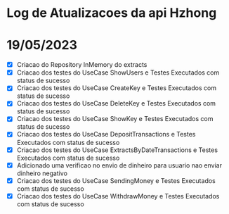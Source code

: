 # Log de Atualizacoes da api Hzhong

# 19/05/2023 

- [x] Criacao do Repository InMemory do extracts
- [x] Criacao dos testes do UseCase ShowUsers e Testes Executados com status de sucesso
- [x] Criacao dos testes do UseCase CreateKey e Testes Executados com status de sucesso
- [x] Criacao dos testes do UseCase DeleteKey e Testes Executados com status de sucesso
- [x] Criacao dos testes do UseCase ShowKey e Testes Executados com status de sucesso
- [x] Criacao dos testes do UseCase DepositTransactions e Testes Executados com status de sucesso
- [x] Criacao dos testes do UseCase ExtractsByDateTransactions e Testes Executados com status de sucesso
- [x] Adicionado uma verificao no envio de dinheiro para usuario nao enviar dinheiro negativo
- [x] Criacao dos testes do UseCase SendingMoney e Testes Executados com status de sucesso
- [x] Criacao dos testes do UseCase WithdrawMoney e Testes Executados com status de sucesso